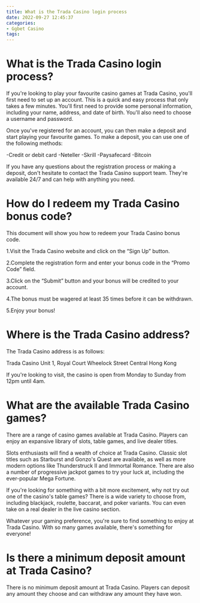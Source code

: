 ```yaml
---
title: What is the Trada Casino login process
date: 2022-09-27 12:45:37
categories:
- Ggbet Casino
tags:
---
```



#  What is the Trada Casino login process?

If you're looking to play your favourite casino games at Trada Casino, you'll first need to set up an account. This is a quick and easy process that only takes a few minutes. You'll first need to provide some personal information, including your name, address, and date of birth. You'll also need to choose a username and password.

Once you've registered for an account, you can then make a deposit and start playing your favourite games. To make a deposit, you can use one of the following methods:

-Credit or debit card
-Neteller
-Skrill
-Paysafecard
-Bitcoin

If you have any questions about the registration process or making a deposit, don't hesitate to contact the Trada Casino support team. They're available 24/7 and can help with anything you need.

#  How do I redeem my Trada Casino bonus code? 

This document will show you how to redeem your Trada Casino bonus code. 

1.Visit the Trada Casino website and click on the “Sign Up” button.

2.Complete the registration form and enter your bonus code in the “Promo Code” field.

3.Click on the “Submit” button and your bonus will be credited to your account.

4.The bonus must be wagered at least 35 times before it can be withdrawn.

5.Enjoy your bonus!

#  Where is the Trada Casino address? 

The Trada Casino address is as follows: 

Trada Casino
Unit 1, Royal Court
Wheelock Street
 Central
Hong Kong 

If you're looking to visit, the casino is open from Monday to Sunday from 12pm until 4am.

#  What are the available Trada Casino games?

There are a range of casino games available at Trada Casino. Players can enjoy an expansive library of slots, table games, and live dealer titles.

Slots enthusiasts will find a wealth of choice at Trada Casino. Classic slot titles such as Starburst and Gonzo's Quest are available, as well as more modern options like Thunderstruck II and Immortal Romance. There are also a number of progressive jackpot games to try your luck at, including the ever-popular Mega Fortune.

If you're looking for something with a bit more excitement, why not try out one of the casino's table games? There is a wide variety to choose from, including blackjack, roulette, baccarat, and poker variants. You can even take on a real dealer in the live casino section.

Whatever your gaming preference, you're sure to find something to enjoy at Trada Casino. With so many games available, there's something for everyone!

#  Is there a minimum deposit amount at Trada Casino?

There is no minimum deposit amount at Trada Casino. Players can deposit any amount they choose and can withdraw any amount they have won.